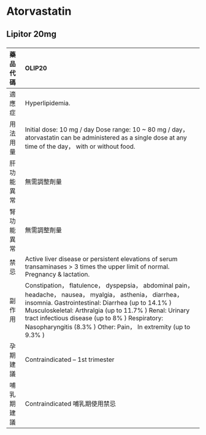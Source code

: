 # Atorvastatin

## Lipitor 20mg

##### 

| 藥品代碼   | OLIP20                                                                                                                                                                                                                                                                                                                                        |
|:-----------|:----------------------------------------------------------------------------------------------------------------------------------------------------------------------------------------------------------------------------------------------------------------------------------------------------------------------------------------------|
| 適應症     | Hyperlipidemia.                                                                                                                                                                                                                                                                                                                               |
| 用法用量   | Initial dose: 10 mg / day Dose range: 10 ~ 80 mg / day， atorvastatin can be administered as a single dose at any time of the day， with or without food.                                                                                                                                                                                     |
| 肝功能異常 | 無需調整劑量                                                                                                                                                                                                                                                                                                                                  |
| 腎功能異常 | 無需調整劑量                                                                                                                                                                                                                                                                                                                                  |
| 禁忌       | Active liver disease or persistent elevations of serum transaminases > 3 times the upper limit of normal. Pregnancy & lactation.                                                                                                                                                                                                              |
| 副作用     | Constipation， flatulence， dyspepsia， abdominal pain， headache， nausea， myalgia， asthenia， diarrhea， insomnia. Gastrointestinal: Diarrhea (up to 14.1% ) Musculoskeletal: Arthralgia (up to 11.7% ) Renal: Urinary tract infectious disease (up to 8% ) Respiratory: Nasopharyngitis (8.3% ) Other: Pain， In extremity (up to 9.3% ) |
| 孕期建議   | Contraindicated – 1st trimester                                                                                                                                                                                                                                                                                                               |
| 哺乳期建議 | Contraindicated 哺乳期使用禁忌                                                                                                                                                                                                                                                                                                                |

